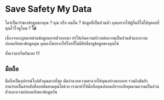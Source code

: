# Save Safety My Data

ใครเป็นเจ้าของข้อมูลของคุณ ? คุณ หรือ คนอื่น ? ข้อมูลที่เป็นส่วนตัว คุณอยากให้ผู้อื่นที่ไม่ใช่บุคคลที่คุณไว้ใจดูไหม ? **ไม่**

เนื่องจากกฎหมายด้านข้อมูลหลายตัวออกมา ทำให้เกิดความกังวลต่อความเป็นส่วนตัวและความปลอดภัยของข้อมูลคุณ คุณคงไม่อยากให้ใครที่ไม่มีสิทธิ์มาดูข้อมูลของคุณได้

นั้นเรามาเริ่มกันเลย !!!

## มือถือ

มือถือเป็นอุปกรณ์ใกล้ตัวคุณมากที่สุด มันอำนวยความสะดวกให้คุณอย่างมากมาย รวมถึงมันยังสามารถเป็นสายลับที่คอยติดตามคุณได้ด้วย เรามาทำให้มือถือคุณปลอดภัยจากภัยคุมคามความเป็นส่วนตัวและความปลอดภัยของข้อมูลกัน
